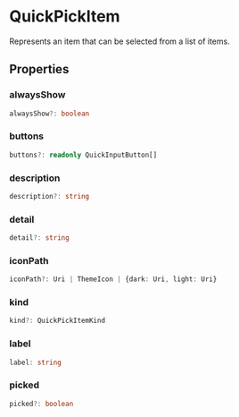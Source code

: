 # QuickPickItem

Represents an item that can be selected from a list of items.

## Properties

### alwaysShow

```typescript
alwaysShow?: boolean
```

### buttons

```typescript
buttons?: readonly QuickInputButton[]
```

### description

```typescript
description?: string
```

### detail

```typescript
detail?: string
```

### iconPath

```typescript
iconPath?: Uri | ThemeIcon | {dark: Uri, light: Uri}
```

### kind

```typescript
kind?: QuickPickItemKind
```

### label

```typescript
label: string
```

### picked

```typescript
picked?: boolean
```

